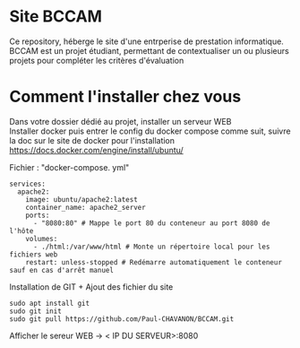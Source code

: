 # Site BCCAM
Ce repository, héberge le site d'une entrperise de prestation informatique.
BCCAM est un projet étudiant, permettant de contextualiser un ou plusieurs projets pour compléter les critères d'évaluation


# Comment l'installer chez vous
Dans votre dossier dédié au projet, installer un serveur WEB </br>
Installer docker puis entrer le config du docker compose comme suit, suivre la doc sur le site de docker pour l'installation
https://docs.docker.com/engine/install/ubuntu/

Fichier : "docker-compose. yml"
```
services:
  apache2:
    image: ubuntu/apache2:latest
    container_name: apache2_server
    ports:
      - "8080:80" # Mappe le port 80 du conteneur au port 8080 de l'hôte
    volumes:
      - ./html:/var/www/html # Monte un répertoire local pour les fichiers web
    restart: unless-stopped # Redémarre automatiquement le conteneur sauf en cas d'arrêt manuel
```

Installation de GIT + Ajout des fichier du site
```
sudo apt install git
sudo git init
sudo git pull https://github.com/Paul-CHAVANON/BCCAM.git
```

Afficher le sereur WEB -> < IP DU SERVEUR>:8080

